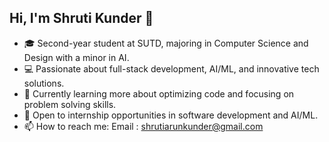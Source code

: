 ## Hi, I'm Shruti Kunder 👋

- 🎓 Second-year student at SUTD, majoring in Computer Science and Design with a minor in AI.
- 💻 Passionate about full-stack development, AI/ML, and innovative tech solutions.
- 🌱 Currently learning more about optimizing code and focusing on problem solving skills.
- 🚀 Open to internship opportunities in software development and AI/ML.
- 📫 How to reach me: Email : shrutiarunkunder@gmail.com

